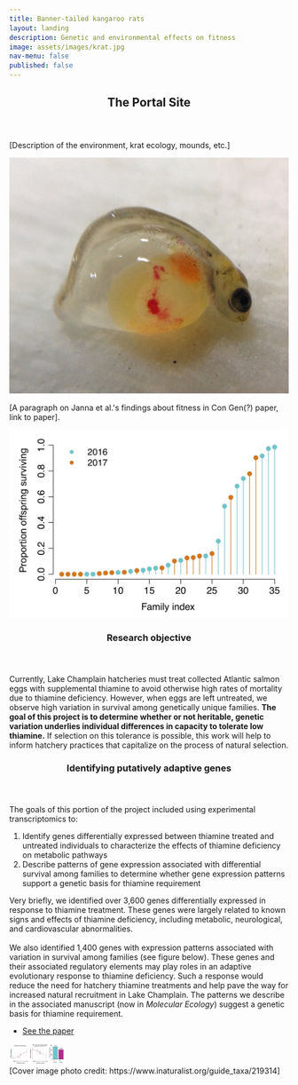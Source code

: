 ```yaml
---
title: Banner-tailed kangaroo rats
layout: landing
description: Genetic and environmental effects on fitness
image: assets/images/krat.jpg
nav-menu: false
published: false
---
```


<!-- Main -->
<div id="main">

<!-- One -->
<section id="one">
	<div class="inner">
		<header class="major">
			<h2>The Portal Site</h2>
		</header>
		<p>[Description of the environment, krat ecology, mounds, etc.]</p>
	</div>
</section>

<!-- Two -->
<section id="two" class="spotlights">
	<section>
		<span class="image fit"><img src="assets/images/fry_closeup.jpg" alt="" /></span>
		<div class="content">
			<div class="inner">
				<p>[A paragraph on Janna et al.'s findings about fitness in Con Gen(?) paper, link to paper]</i></a>.</p>
			</div>
		</div>
	</section>
	<section>
		<span class="image fit"><img src="assets/images/simple_Fig_1.jpg" alt="" /></span>
		<div class="content">
			<div class="inner">
				<header class="major">
					<h3>Research objective</h3>
				</header>
				<p>Currently, Lake Champlain hatcheries must treat collected Atlantic salmon eggs with supplemental thiamine to avoid otherwise high rates of mortality due to thiamine deficiency. However, when eggs are left untreated, we observe high variation in survival among genetically unique families. <b>The goal of this project is to determine whether or not heritable, genetic variation underlies individual differences in capacity to tolerate low thiamine.</b> If selection on this tolerance is possible, this work will help to inform hatchery practices that capitalize on the process of natural selection.</p>
			</div>
		</div>
	</section>
</section>

<!-- Three -->
<section id="three">
	<div class="inner">
		<header class="major">
			<h3>Identifying putatively adaptive genes</h3>
		</header>
		<p>The goals of this portion of the project included using experimental transcriptomics to:
				<ol>
					<li>Identify genes differentially expressed between thiamine treated and untreated individuals to characterize the effects of thiamine deficiency on metabolic pathways</li>
					<li>Describe patterns of gene expression associated with differential survival among families to determine whether gene expression patterns support a genetic basis for thiamine requirement</li>
				</ol>
Very briefly, we identified over 3,600 genes differentially expressed in response to thiamine treatment. These genes were largely related to known signs and effects of thiamine deficiency, including metabolic, neurological, and cardiovascular abnormalities. <br /><br />We also identified 1,400 genes with expression patterns associated with variation in survival among families (see figure below). These genes and their associated regulatory elements may play roles in an adaptive evolutionary response to thiamine deficiency. Such a response would reduce the need for hatchery thiamine treatments and help pave the way for increased natural recruitment in Lake Champlain. The patterns we describe in the associated manuscript (now in <i>Molecular Ecology</i>) suggest a genetic basis for thiamine requirement.</p>
		<ul class="actions">
			<li><a href="https://onlinelibrary.wiley.com/doi/epdf/10.1111/mec.15334?author_access_token=-XDcx9R46qppwnBPZyABZIta6bR2k8jH0KrdpFOxC66cOyIjtA07Q-qM0QCJqG82HPl1rD93VUm42QPKHBuqiCXLsA6sEeq_6Dh-fYxL_PPFV2d5Ip0Ccf3OL8_7HuK5" class="button next">See the paper</a></li>
		</ul>
	</div>
	<span class="image fit"><img src="assets/images/simple_Fig_6.jpg" alt="" width="100" /></span>
<br />[Cover image photo credit: https://www.inaturalist.org/guide_taxa/219314]
</section>

</div>